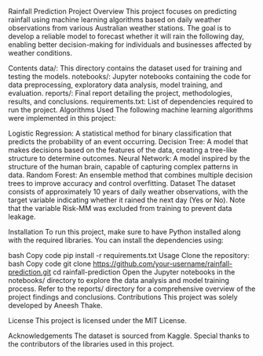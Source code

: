 Rainfall Prediction Project
Overview
This project focuses on predicting rainfall using machine learning algorithms based on daily weather observations from various Australian weather stations. The goal is to develop a reliable model to forecast whether it will rain the following day, enabling better decision-making for individuals and businesses affected by weather conditions.

Contents
data/: This directory contains the dataset used for training and testing the models.
notebooks/: Jupyter notebooks containing the code for data preprocessing, exploratory data analysis, model training, and evaluation.
reports/: Final report detailing the project, methodologies, results, and conclusions.
requirements.txt: List of dependencies required to run the project.
Algorithms Used
The following machine learning algorithms were implemented in this project:

Logistic Regression: A statistical method for binary classification that predicts the probability of an event occurring.
Decision Tree: A model that makes decisions based on the features of the data, creating a tree-like structure to determine outcomes.
Neural Network: A model inspired by the structure of the human brain, capable of capturing complex patterns in data.
Random Forest: An ensemble method that combines multiple decision trees to improve accuracy and control overfitting.
Dataset
The dataset consists of approximately 10 years of daily weather observations, with the target variable indicating whether it rained the next day (Yes or No). Note that the variable Risk-MM was excluded from training to prevent data leakage.

Installation
To run this project, make sure to have Python installed along with the required libraries. You can install the dependencies using:

bash
Copy code
pip install -r requirements.txt
Usage
Clone the repository:
bash
Copy code
git clone https://github.com/your-username/rainfall-prediction.git
cd rainfall-prediction
Open the Jupyter notebooks in the notebooks/ directory to explore the data analysis and model training process.
Refer to the reports/ directory for a comprehensive overview of the project findings and conclusions.
Contributions
This project was solely developed by Aneesh Thake.

License
This project is licensed under the MIT License.

Acknowledgements
The dataset is sourced from Kaggle.
Special thanks to the contributors of the libraries used in this project.
